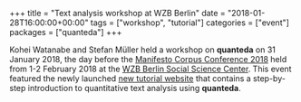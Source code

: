 +++
title = "Text analysis workshop at WZB Berlin"
date = "2018-01-28T16:00:00+00:00"
tags = ["workshop", "tutorial"]
categories = ["event"]
packages = ["quanteda"]
+++

Kohei Watanabe and Stefan Müller held a workshop on **quanteda** on 31 January 2018, the day before the [Manifesto Corpus Conference 2018](https://manifesto-project.wzb.eu/conference-2018) held from 1-2 February 2018 at the [WZB Berlin Social Science Center](https://www.wzb.eu/en).  This event featured the newly launched [new tutorial website](http://tutorials.quanteda.io) that contains a step-by-step introduction to quantitative text analysis using **quanteda**.

